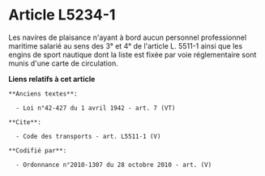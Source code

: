 # Article L5234-1

Les navires de plaisance n'ayant à bord aucun personnel professionnel maritime salarié au sens des 3° et 4° de l'article L.
5511-1 ainsi que les engins de sport nautique dont la liste est fixée par voie réglementaire sont munis d'une carte de
circulation.

**Liens relatifs à cet article**

	**Anciens textes**:

	  - Loi n°42-427 du 1 avril 1942 - art. 7 (VT)

	**Cite**:

	  - Code des transports - art. L5511-1 (V)

	**Codifié par**:

	  - Ordonnance n°2010-1307 du 28 octobre 2010 - art. (V)
